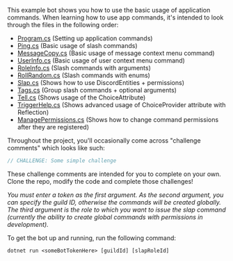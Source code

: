 This example bot shows you how to use the basic usage of application commands. When learning how to use app commands, it's intended to look through the files in the following order:
- [Program.cs](./src/Program.cs) (Setting up application commands)
- [Ping.cs](./src/Commands/Ping.cs) (Basic usage of slash commands)
- [MessageCopy.cs](./src/Commands/MessageCopy.cs) (Basic usage of message context menu command)
- [UserInfo.cs](./src/Commands/UserInfo.cs) (Basic usage of user context menu command)
- [RoleInfo.cs](./src/Commands/RoleInfo.cs) (Slash commands with arguments)
- [RollRandom.cs](./src/Commands/RollRandom.cs) (Slash commands with enums)
- [Slap.cs](./src/Commands/Slap.cs) (Shows how to use DiscordEntities + permissions)
- [Tags.cs](./src/Commands/Tags.cs) (Group slash commands + optional arguments)
- [Tell.cs](./src/Commands/Tell.cs) (Shows usage of the ChoiceAttribute)
- [TriggerHelp.cs](./src/Commands/TriggerHelp.cs) (Shows advanced usage of ChoiceProvider attribute with Reflection)
- [ManagePermissions.cs](./src/Commands/ManagePermissions.cs) (Shows how to change command permissions after they are registered)

Throughout the project, you'll occasionally come across "challenge comments" which looks like such:

```cs
// CHALLENGE: Some simple challenge
```

These challenge comments are intended for you to complete on your own. Clone the repo, modify the code and complete those challenges!

*You must enter a token as the first argument. As the second argument, you can specify the guild ID, otherwise the commands will be created globally. The third argument is the role to which you want to issue the slap command (currently the ability to create global commands with permissions in development).*

To get the bot up and running, run the following command:

```
dotnet run <someBotTokenHere> [guildId] [slapRoleId]
```
